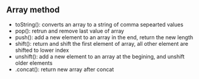 ## Array method
- toString(): converts an array to a string of comma sepearted values
- pop(): retrun and remove last value of array
- push(): add a new element to an array in the end, return the new length
- shift(): return and shift the first element of array, all other element are shifted to lower index
- unshift(): add a new element to an array at the begining, and unshift older elements
- .concat(): return new array after concat
